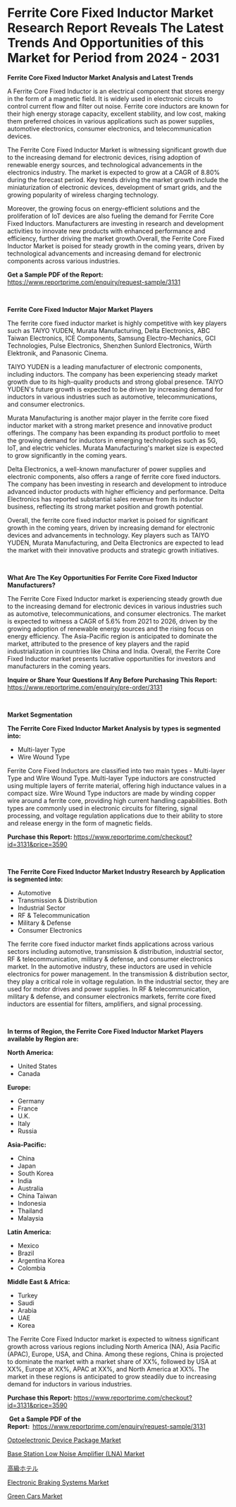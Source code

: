 <p><h1>Ferrite Core Fixed Inductor Market Research Report Reveals The Latest Trends And Opportunities of this Market for Period from 2024 - 2031</h1></p><p><strong>Ferrite Core Fixed Inductor Market Analysis and Latest Trends</strong></p>
<p><p>A Ferrite Core Fixed Inductor is an electrical component that stores energy in the form of a magnetic field. It is widely used in electronic circuits to control current flow and filter out noise. Ferrite core inductors are known for their high energy storage capacity, excellent stability, and low cost, making them preferred choices in various applications such as power supplies, automotive electronics, consumer electronics, and telecommunication devices.</p><p>The Ferrite Core Fixed Inductor Market is witnessing significant growth due to the increasing demand for electronic devices, rising adoption of renewable energy sources, and technological advancements in the electronics industry. The market is expected to grow at a CAGR of 8.80% during the forecast period. Key trends driving the market growth include the miniaturization of electronic devices, development of smart grids, and the growing popularity of wireless charging technology.</p><p>Moreover, the growing focus on energy-efficient solutions and the proliferation of IoT devices are also fueling the demand for Ferrite Core Fixed Inductors. Manufacturers are investing in research and development activities to innovate new products with enhanced performance and efficiency, further driving the market growth.Overall, the Ferrite Core Fixed Inductor Market is poised for steady growth in the coming years, driven by technological advancements and increasing demand for electronic components across various industries.</p></p>
<p><strong>Get a Sample PDF of the Report:&nbsp;</strong> <a href="https://www.reportprime.com/enquiry/request-sample/3131">https://www.reportprime.com/enquiry/request-sample/3131</a></p>
<p>&nbsp;</p>
<p><strong>Ferrite Core Fixed Inductor Major Market Players</strong></p>
<p><p>The ferrite core fixed inductor market is highly competitive with key players such as TAIYO YUDEN, Murata Manufacturing, Delta Electronics, ABC Taiwan Electronics, ICE Components, Samsung Electro-Mechanics, GCI Technologies, Pulse Electronics, Shenzhen Sunlord Electronics, Würth Elektronik, and Panasonic Cinema.</p><p>TAIYO YUDEN is a leading manufacturer of electronic components, including inductors. The company has been experiencing steady market growth due to its high-quality products and strong global presence. TAIYO YUDEN's future growth is expected to be driven by increasing demand for inductors in various industries such as automotive, telecommunications, and consumer electronics.</p><p>Murata Manufacturing is another major player in the ferrite core fixed inductor market with a strong market presence and innovative product offerings. The company has been expanding its product portfolio to meet the growing demand for inductors in emerging technologies such as 5G, IoT, and electric vehicles. Murata Manufacturing's market size is expected to grow significantly in the coming years.</p><p>Delta Electronics, a well-known manufacturer of power supplies and electronic components, also offers a range of ferrite core fixed inductors. The company has been investing in research and development to introduce advanced inductor products with higher efficiency and performance. Delta Electronics has reported substantial sales revenue from its inductor business, reflecting its strong market position and growth potential.</p><p>Overall, the ferrite core fixed inductor market is poised for significant growth in the coming years, driven by increasing demand for electronic devices and advancements in technology. Key players such as TAIYO YUDEN, Murata Manufacturing, and Delta Electronics are expected to lead the market with their innovative products and strategic growth initiatives.</p></p>
<p>&nbsp;</p>
<p><strong>What Are The Key Opportunities For Ferrite Core Fixed Inductor Manufacturers?</strong></p>
<p><p>The Ferrite Core Fixed Inductor market is experiencing steady growth due to the increasing demand for electronic devices in various industries such as automotive, telecommunications, and consumer electronics. The market is expected to witness a CAGR of 5.6% from 2021 to 2026, driven by the growing adoption of renewable energy sources and the rising focus on energy efficiency. The Asia-Pacific region is anticipated to dominate the market, attributed to the presence of key players and the rapid industrialization in countries like China and India. Overall, the Ferrite Core Fixed Inductor market presents lucrative opportunities for investors and manufacturers in the coming years.</p></p>
<p><strong>Inquire or Share Your Questions If Any Before Purchasing This Report:</strong> <a href="https://www.reportprime.com/enquiry/pre-order/3131">https://www.reportprime.com/enquiry/pre-order/3131</a></p>
<p>&nbsp;</p>
<p><strong>Market Segmentation</strong></p>
<p><strong>The Ferrite Core Fixed Inductor Market Analysis by types is segmented into:</strong></p>
<p><ul><li>Multi-layer Type</li><li>Wire Wound Type</li></ul></p>
<p><p>Ferrite Core Fixed Inductors are classified into two main types - Multi-layer Type and Wire Wound Type. Multi-layer Type inductors are constructed using multiple layers of ferrite material, offering high inductance values in a compact size. Wire Wound Type inductors are made by winding copper wire around a ferrite core, providing high current handling capabilities. Both types are commonly used in electronic circuits for filtering, signal processing, and voltage regulation applications due to their ability to store and release energy in the form of magnetic fields.</p></p>
<p><strong>Purchase this Report:&nbsp;</strong><a href="https://www.reportprime.com/checkout?id=3131&price=3590">https://www.reportprime.com/checkout?id=3131&price=3590</a></p>
<p>&nbsp;</p>
<p><strong>The Ferrite Core Fixed Inductor Market Industry Research by Application is segmented into:</strong></p>
<p><ul><li>Automotive</li><li>Transmission & Distribution</li><li>Industrial Sector</li><li>RF & Telecommunication</li><li>Military & Defense</li><li>Consumer Electronics</li></ul></p>
<p><p>The ferrite core fixed inductor market finds applications across various sectors including automotive, transmission & distribution, industrial sector, RF & telecommunication, military & defense, and consumer electronics market. In the automotive industry, these inductors are used in vehicle electronics for power management. In the transmission & distribution sector, they play a critical role in voltage regulation. In the industrial sector, they are used for motor drives and power supplies. In RF & telecommunication, military & defense, and consumer electronics markets, ferrite core fixed inductors are essential for filters, amplifiers, and signal processing.</p></p>
<p>&nbsp;</p>
<p><strong>In terms of Region, the Ferrite Core Fixed Inductor Market Players available by Region are:</strong></p>
<p>
    <p> <strong> North America: </strong>
        <ul>
            <li>United States</li>
            <li>Canada</li>
        </ul>
        </p> 
    <p> <strong> Europe: </strong>
        <ul>
            <li>Germany</li>
            <li>France</li>
            <li>U.K.</li>
            <li>Italy</li>
            <li>Russia</li>
        </ul>
        </p> 
    <p> <strong> Asia-Pacific: </strong>
        <ul>
            <li>China</li>
            <li>Japan</li>
            <li>South Korea</li>
            <li>India</li>
            <li>Australia</li>
            <li>China Taiwan</li>
            <li>Indonesia</li>
            <li>Thailand</li>
            <li>Malaysia</li>
        </ul>
        </p> 
    <p> <strong> Latin America: </strong>
        <ul>
            <li>Mexico</li>
            <li>Brazil</li>
            <li>Argentina Korea</li>
            <li>Colombia</li>
        </ul>
        </p> 
    <p> <strong> Middle East & Africa: </strong>
        <ul>
            <li>Turkey</li>
            <li>Saudi</li>
            <li>Arabia</li>
            <li>UAE</li>
            <li>Korea</li>
        </ul>
    </p>
    </p>
<p><p>The Ferrite Core Fixed Inductor market is expected to witness significant growth across various regions including North America (NA), Asia Pacific (APAC), Europe, USA, and China. Among these regions, China is projected to dominate the market with a market share of XX%, followed by USA at XX%, Europe at XX%, APAC at XX%, and North America at XX%. The market in these regions is anticipated to grow steadily due to increasing demand for inductors in various industries.</p></p>
<p><strong>Purchase this Report: </strong><a href="https://www.reportprime.com/checkout?id=3131&price=3590">https://www.reportprime.com/checkout?id=3131&price=3590</a></p>
<p>&nbsp;<strong>Get a Sample PDF of the Report:&nbsp;&nbsp;</strong><a href="https://www.reportprime.com/enquiry/request-sample/3131">https://www.reportprime.com/enquiry/request-sample/3131</a></p>
<p><strong></strong></p>
<p><p><a href="https://github.com/dimitrishawkinswaynenp91rgz/Market-Research-Report-List-2/blob/main/optoelectronic-device-package-market.md">Optoelectronic Device Package Market</a></p><p><a href="https://github.com/danielneavesallisons03mba/Market-Research-Report-List-1/blob/main/base-station-low-noise-amplifier-lna-market.md">Base Station Low Noise Amplifier (LNA) Market</a></p><p><a href="https://github.com/avbqbctihcbe2/Market-Research-Report-List-1/blob/main/254095313199.md">高級ホテル</a></p><p><a href="https://issuu.com/reportprime-2/docs/electronic-braking-systems-market-size-2030.pptx">Electronic Braking Systems Market</a></p><p><a href="https://issuu.com/reportprime-2/docs/green-cars-market-size-2030.pptx">Green Cars Market</a></p></p>